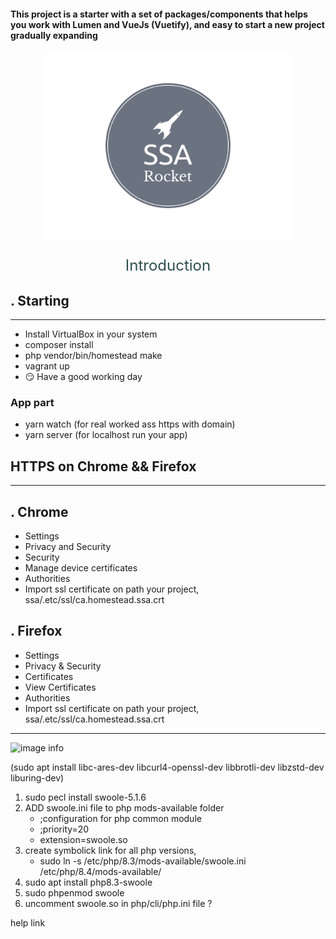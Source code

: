 <h4 style="font-style: revert">
This project is a starter with a set of packages/components that helps you work with Lumen and VueJs (Vuetify), and easy to start a new project gradually expanding
</h4>

<p align="center">
<img src=".github/ssa-logo.png" alt="drawing" width="400"/>
</p>

<p align="center" style="font-size: 1.5rem;color: darkslategrey">
Introduction
</p>

. Starting
-
---

- Install VirtualBox in your system
- composer install
- php vendor/bin/homestead make
- vagrant up
- :smirk: Have a good working day

### App part

- yarn watch (for real worked ass https with domain)
- yarn server (for localhost run your app)

HTTPS on Chrome && Firefox
-
---
. Chrome
-

- Settings
- Privacy and Security
- Security
- Manage device certificates
- Authorities
- Import ssl certificate on path your project, ssa/.etc/ssl/ca.homestead.ssa.crt

. Firefox
-

- Settings
- Privacy & Security
- Certificates
- View Certificates
- Authorities
- Import ssl certificate on path your project, ssa/.etc/ssl/ca.homestead.ssa.crt

---
![image info](https://repository-images.githubusercontent.com/5133949/13b58180-bc96-11ea-939f-53b1ca16d341)

(sudo apt install libc-ares-dev libcurl4-openssl-dev libbrotli-dev libzstd-dev liburing-dev)
1. sudo pecl install swoole-5.1.6
2. ADD swoole.ini file to php mods-available folder
    - ;configuration for php common module
    - ;priority=20
    - extension=swoole.so
4. create symbolick link for all php versions,
    - sudo ln -s /etc/php/8.3/mods-available/swoole.ini /etc/php/8.4/mods-available/
5. sudo apt install php8.3-swoole
6. sudo phpenmod swoole
7. uncomment swoole.so in php/cli/php.ini file ?

help link
